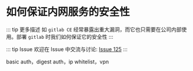 # 如何保证内网服务的安全性

::: tip 更多描述 
 如 `gitlab CE` 经常暴露出重大漏洞，而它也只需要在公司内部使用。部署 `gitlab` 时我们如何保证它的安全性 
:::

::: tip Issue 
 欢迎在 Issue 中交流与讨论: [Issue 125](https://github.com/shfshanyue/Daily-Question/issues/125) 
:::

basic auth，digest auth，ip whitelist，vpn